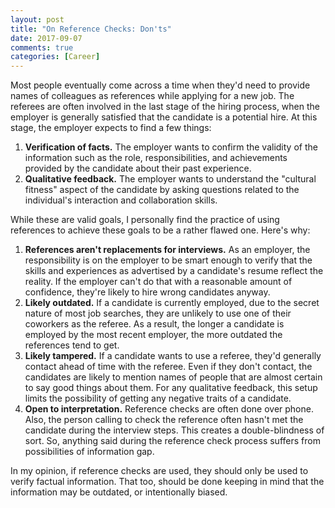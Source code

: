 ```yaml
---
layout: post
title: "On Reference Checks: Don'ts"
date: 2017-09-07
comments: true
categories: [Career]
---
```


Most people eventually come across a time when they'd need to provide
names of colleagues as references while applying for a new job. The
referees are often involved in the last stage of the hiring process,
when the employer is generally satisfied that the candidate is a
potential hire. At this stage, the employer expects to find a few
things:

1. **Verification of facts.** The employer wants to confirm the validity of
   the information such as the role, responsibilities, and achievements
   provided by the candidate about their past experience.
2. **Qualitative feedback.** The employer wants to understand the "cultural
   fitness" aspect of the candidate by asking questions related to the
   individual's interaction and collaboration skills.

While these are valid goals, I personally find the practice of using
references to achieve these goals to be a rather flawed one. Here's why:

1. **References aren't replacements for interviews.** As an employer,
   the responsibility is on the employer to be smart enough to verify
   that the skills and experiences as advertised by a candidate's resume
   reflect the reality. If the employer can't do that with a reasonable
   amount of confidence, they're likely to hire wrong candidates anyway.
2. **Likely outdated.** If a candidate is currently employed, due to the
   secret nature of most job searches, they are unlikely to use one of
   their coworkers as the referee. As a result, the longer a candidate
   is employed by the most recent employer, the more outdated the
   references tend to get.
3. **Likely tampered.** If a candidate wants to use a referee, they'd
   generally contact ahead of time with the referee. Even if they don't
   contact, the candidates are likely to mention names of people that
   are almost certain to say good things about them. For any qualitative
   feedback, this setup limits the possibility of getting any negative
   traits of a candidate.
4. **Open to interpretation.** Reference checks are often done over
   phone. Also, the person calling to check the reference often hasn't met the
   candidate during the interview steps. This creates a double-blindness
   of sort. So, anything said during the reference check process suffers
   from possibilities of information gap.

 In my opinion, if reference checks are used, they should only be used
 to verify factual information. That too, should be done keeping in mind
 that the information may be outdated, or intentionally biased.

